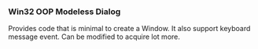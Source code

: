 ### Win32 OOP Modeless Dialog
Provides code that is minimal to create a Window. It also support keyboard message event.
Can be modified to acquire lot more.
